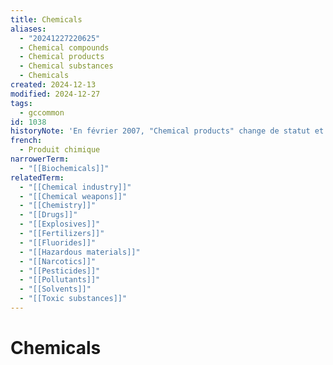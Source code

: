 ```yaml
---
title: Chemicals
aliases:
  - "20241227220625"
  - Chemical compounds
  - Chemical products
  - Chemical substances
  - Chemicals
created: 2024-12-13
modified: 2024-12-27
tags:
  - gccommon
id: 1038
historyNote: 'En février 2007, "Chemical products" change de statut et passe de descripteur à non-descripteur sous "Chemicals". SL'
french:
  - Produit chimique
narrowerTerm:
  - "[[Biochemicals]]"
relatedTerm:
  - "[[Chemical industry]]"
  - "[[Chemical weapons]]"
  - "[[Chemistry]]"
  - "[[Drugs]]"
  - "[[Explosives]]"
  - "[[Fertilizers]]"
  - "[[Fluorides]]"
  - "[[Hazardous materials]]"
  - "[[Narcotics]]"
  - "[[Pesticides]]"
  - "[[Pollutants]]"
  - "[[Solvents]]"
  - "[[Toxic substances]]"
---
```

# Chemicals

